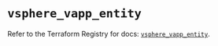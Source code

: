 # `vsphere_vapp_entity`

Refer to the Terraform Registry for docs: [`vsphere_vapp_entity`](https://registry.terraform.io/providers/vmware/vsphere/2.14.2/docs/resources/vapp_entity).
